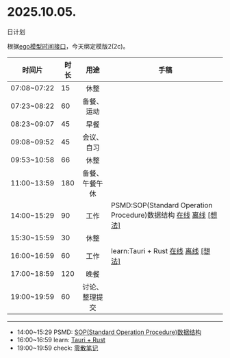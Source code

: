 # 2025.10.05.
日计划

根据[ego模型时间接口](https://gitee.com/hyg/blog/blob/master/timeflow.md)，今天绑定模版2(2c)。

| 时间片 | 时长 | 用途 | 手稿 |
| --- | --- | :---: | --- |
| 07:08~07:22 | 15 | 休整 |  |
| 07:23~08:22 | 60 | 备餐、运动 |  |
| 08:23~09:07 | 45 | 早餐 |  |
| 09:08~09:52 | 45 | 会议、自习 |  |
| 09:53~10:58 | 66 | 休整 |  |
| 11:00~13:59 | 180 | 备餐、午餐午休 |  |
| 14:00~15:29 | 90 | 工作 | PSMD:SOP(Standard Operation Procedure)数据结构 [在线](http://simp.ly/p/lsBYG9) [离线](../../draft/2025/20251005140000.md) <a href="mailto:huangyg@mars22.com?subject=关于2025.10.05.[PSMD:SOP(Standard Operation Procedure)数据结构]任务&body=日期: 20251005%0D%0A序号: 6%0D%0A手稿:../../draft/2025/20251005140000.md%0D%0A---请勿修改邮件主题及以上内容 从下一行开始写您的想法---%0D%0A">[想法]</a> |
| 15:30~15:59 | 30 | 休整 |  |
| 16:00~16:59 | 60 | 工作 | learn:Tauri + Rust [在线](http://simp.ly/p/MpcbHD) [离线](../../draft/2025/20251005160000.md) <a href="mailto:huangyg@mars22.com?subject=关于2025.10.05.[learn:Tauri + Rust]任务&body=日期: 20251005%0D%0A序号: 8%0D%0A手稿:../../draft/2025/20251005160000.md%0D%0A---请勿修改邮件主题及以上内容 从下一行开始写您的想法---%0D%0A">[想法]</a> |
| 17:00~18:59 | 120 | 晚餐 |  |
| 19:00~19:59 | 60 | 讨论、整理提交 |  |

---

- 14:00~15:29	PSMD: [SOP(Standard Operation Procedure)数据结构](../../draft/2025/20251005.01.md)
- 16:00~16:59	learn: [Tauri + Rust](../../draft/2025/20251005.02.md)
- 19:00~19:59	check: [零散笔记](../../draft/2025/20251005.03.md)
